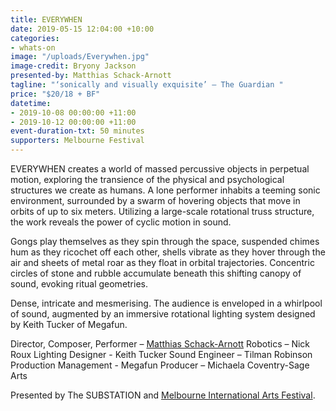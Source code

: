 ```yaml
---
title: EVERYWHEN
date: 2019-05-15 12:04:00 +10:00
categories:
- whats-on
image: "/uploads/Everywhen.jpg"
image-credit: Bryony Jackson
presented-by: Matthias Schack-Arnott
tagline: "‘sonically and visually exquisite’ – The Guardian "
price: "$20/18 + BF"
datetime:
- 2019-10-08 00:00:00 +11:00
- 2019-10-12 00:00:00 +11:00
event-duration-txt: 50 minutes
supporters: Melbourne Festival
---
```


EVERYWHEN creates a world of massed percussive objects in perpetual motion, exploring the transience of the physical and psychological structures we create as humans. 
A lone performer inhabits a teeming sonic environment, surrounded by a swarm of hovering objects that move in orbits of up to six meters. Utilizing a large-scale rotational truss structure, the work reveals the power of cyclic motion in sound.

Gongs play themselves as they spin through the space, suspended chimes hum as they ricochet off each other, shells vibrate as they hover through the air and sheets of metal roar as they float in orbital trajectories. Concentric circles of stone and rubble accumulate beneath this shifting canopy of sound, evoking ritual geometries. 

Dense, intricate and mesmerising. The audience is enveloped in a whirlpool of sound, augmented by an immersive rotational lighting system designed by Keith Tucker of Megafun. 

Director, Composer, Performer – [Matthias Schack-Arnott](http://matthiasschackarnott.com) 
Robotics – Nick Roux
Lighting Designer - Keith Tucker
Sound Engineer – Tilman Robinson
Production Management - Megafun
Producer – Michaela Coventry-Sage Arts

Presented by The SUBSTATION and [Melbourne International Arts Festival](https://www.festival.melbourne/).
